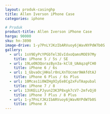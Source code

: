 ```yaml
---
layout: produk-casinghp
title: Allen Iverson iPhone Case
categories: iphone

# Produk
product-title: Allen Iverson iPhone Case
harga: 90000
sku: hn-3890
image-drive: 1-y7PnLYJKzIbARVuoy6jWavNYPdW7b0S
gallery:
  - url: 1sV9EyPcYPGbTel3EvIdxoQamsMOE97My
    title: iPhone 5 / 5s / SE
  - url: 19Lo0N3QorazByn3a-kCl8_UAAqzqFCH0
    title: iPhone 6 / 6s
  - url: 1_GbvaOcjHHalr0nLXnTUcnmr9WAfdtAJ
    title: iPhone 6 Plus / 6s Plus
  - url: 10Mcas1i0WZHg9IyEe8Cg2xFuTAapubal
    title: iPhone 7 / 8
  - url: 13VKELLPJyun23K3P8xgk7cV7-2mfvQj0
    title: iPhone 7 Plus / 8 Plus
  - url: 1-y7PnLYJKzIbARVuoy6jWavNYPdW7b0S
    title: iPhone X
---
```

